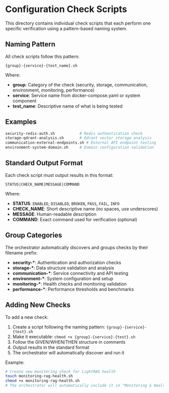 # Configuration Check Scripts

This directory contains individual check scripts that each perform one specific verification using a pattern-based naming system.

## Naming Pattern

All check scripts follow this pattern:
```
{group}-{service}-{test_name}.sh
```

Where:
- **group**: Category of the check (security, storage, communication, environment, monitoring, performance)
- **service**: Service name from docker-compose.yaml or system component
- **test_name**: Descriptive name of what is being tested

## Examples

```bash
security-redis-auth.sh           # Redis authentication check
storage-qdrant-analysis.sh       # Qdrant vector storage analysis
communication-external-endpoints.sh # External API endpoint testing
environment-system-domain.sh     # Domain configuration validation
```

## Standard Output Format

Each check script must output results in this format:

```
STATUS|CHECK_NAME|MESSAGE|COMMAND
```

Where:
- **STATUS**: `ENABLED`, `DISABLED`, `BROKEN`, `PASS`, `FAIL`, `INFO`
- **CHECK_NAME**: Short descriptive name (no spaces, use underscores)
- **MESSAGE**: Human-readable description
- **COMMAND**: Exact command used for verification (optional)

## Group Categories

The orchestrator automatically discovers and groups checks by their filename prefix:

- **security-\***: Authentication and authorization checks
- **storage-\***: Data structure validation and analysis
- **communication-\***: Service connectivity and API testing
- **environment-\***: System configuration and setup
- **monitoring-\***: Health checks and monitoring validation
- **performance-\***: Performance thresholds and benchmarks

## Adding New Checks

To add a new check:

1. Create a script following the naming pattern: `{group}-{service}-{test}.sh`
2. Make it executable: `chmod +x {group}-{service}-{test}.sh`
3. Follow the GIVEN/WHEN/THEN structure in comments
4. Output results in the standard format
5. The orchestrator will automatically discover and run it

Example:
```bash
# Create new monitoring check for LightRAG health
touch monitoring-rag-health.sh
chmod +x monitoring-rag-health.sh
# The orchestrator will automatically include it in "Monitoring & Health" category
```
